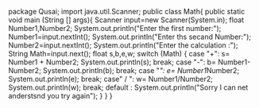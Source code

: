 
package Qusai;
import java.util.Scanner;
public class  Math{
    public static void main (String [] args){
        Scanner input=new Scanner(System.in);
       float Number1,Number2;
        System.out.println("Enter the first number:");
        Number1=input.nextInt();
        System.out.println("Enter ths secand Number:");
        Number2=input.nextInt();
        System.out.println("Enter the calculation :");
       String Math=input.next();
        float s,b,e,w;
        switch (Math)
        { case "+":
           s= Number1 + Number2;
            System.out.println(s);
            break;
            case "-":
            b= Number1- Number2;
            System.out.println(b);
            break;
            case "*":
            e= Number1*Number2;
            System.out.println(e);
            break;
            case" / ":
            w= Number1/Number2;
            System.out.println(w);
            break;
            default :
            System.out.println("Sorry I can net anderstsnd you  try again");
        }
    }
}

